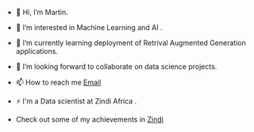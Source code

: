 - 👋 Hi, I’m Martin.
- 👀 I’m interested in Machine Learning and AI .
- 🌱 I’m currently learning deployment of Retrival Augmented Generation applications.
- 💞️ I’m looking forward to collaborate on data science projects.
- 📫 How to reach me <a href=karimimartin43@gmail.com>Email</a>
- ⚡ I'm a Data scientist at Zindi Africa .

- Check out some of my achievements in <a href=https://zindi.africa/users/Koome/competitions/certificate>Zindi</a>

<!---
KoomeMartin/KoomeMartin is a ✨ special ✨ repository because its `README.md` (this file) appears on your GitHub profile.
You can click the Preview link to take a look at your changes.
--->
